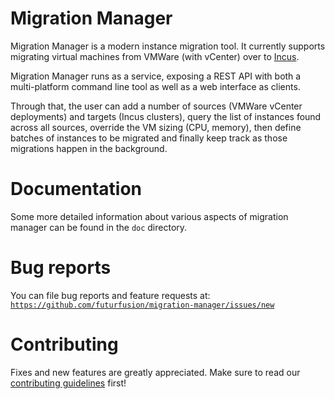 # Migration Manager

Migration Manager is a modern instance migration tool.
It currently supports migrating virtual machines from VMWare (with vCenter) over to [Incus](https://linuxcontainers.org/incus/).

Migration Manager runs as a service, exposing a REST API with both a multi-platform command line tool as well as a web interface as clients.

Through that, the user can add a number of sources (VMWare vCenter deployments) and targets (Incus clusters), query the list of instances
found across all sources, override the VM sizing (CPU, memory), then define batches of instances to be migrated and finally keep track as
those migrations happen in the background.

# Documentation

Some more detailed information about various aspects of migration manager can be found in the `doc` directory.

# Bug reports

You can file bug reports and feature requests at: [`https://github.com/futurfusion/migration-manager/issues/new`](https://github.com/futurfusion/migration-manager/issues/new)

# Contributing

Fixes and new features are greatly appreciated. Make sure to read our [contributing guidelines](CONTRIBUTING.md) first!
